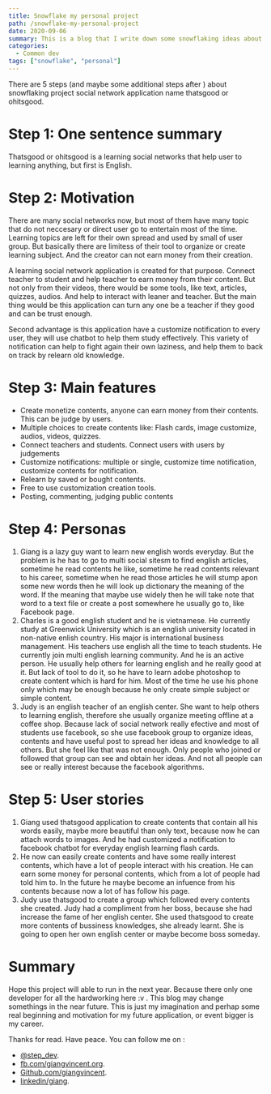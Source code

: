 ```yaml
---
title: Snowflake my personal project
path: /snowflake-my-personal-project
date: 2020-09-06
summary: This is a blog that I write down some snowflaking ideas about my personal project, which is Thasgood.net or ohitsgood.net social network application.
categories:
  - Common dev
tags: ["snowflake", "personal"]
---
```


There are 5 steps (and maybe some additional steps after ) about snowflaking project social network application name thatsgood or ohitsgood.

# Step 1: One sentence summary

Thatsgood or ohitsgood is a learning social networks that help user to learning anything, but first is English.

# Step 2: Motivation

There are many social networks now, but most of them have many topic that do not neccesary or direct user go to entertain most of the time. Learning topics are left for their own spread and used by small of user group. But basically there are limitess of their tool to organize or create learning subject. And the creator can not earn money from their creation.

A learning social network application is created for that purpose. Connect teacher to student and help teacher to earn money from their content. But not only from their videos, there would be some tools, like text, articles, quizzes, audios. And help to interact with leaner and teacher. But the main thing would be this application can turn any one be a teacher if they good and can be trust enough.

Second advantage is this application have a customize notification to every user, they will use chatbot to help them study effectively. This variety of notification can help to fight again their own laziness, and help them to back on track by relearn old knowledge.

# Step 3: Main features

- Create monetize contents, anyone can earn money from their contents. This can be judge by users.
- Multiple choices to create contents like: Flash cards, image customize, audios, videos, quizzes.
- Connect teachers and students. Connect users with users by judgements
- Customize notifications: multiple or single, customize time notification, customize contents for notification.
- Relearn by saved or bought contents.
- Free to use customization creation tools.
- Posting, commenting, judging public contents

# Step 4: Personas

1. Giang is a lazy guy want to learn new english words everyday. But the problem is he has to go to multi social sitesm to find english articles, sometime he read contents he like, sometime he read contents relevant to his career, sometime when he read those articles he will stump apon some new words then he will look up dictionary the meaning of the word. If the meaning that maybe use widely then he will take note that word to a text file or create a post somewhere he usually go to, like Facebook page.
2. Charles is a good english student and he is vietnamese. He currently study at Greenwick University which is an english university located in non-native enlish country. His major is international business management. His teachers use english all the time to teach students. He currently join multi english learning community. And he is an active person. He usually help others for learning english and he really good at it. But lack of tool to do it, so he have to learn adobe photoshop to create content which is hard for him. Most of the time he use his phone only which may be enough because he only create simple subject or simple content.
3. Judy is an english teacher of an english center. She want to help others to learning english, therefore she usually organize meeting offline at a coffee shop. Because lack of social network really efective and most of students use facebook, so she use facebook group to organize ideas, contents and have useful post to spread her ideas and knowledge to all others. But she feel like that was not enough. Only people who joined or followed that group can see and obtain her ideas. And not all people can see or really interest because the facebook algorithms.

# Step 5: User stories

1. Giang used thatsgood application to create contents that contain all his words easily, maybe more beautiful than only text, because now he can attach words to images. And he had customized a notification to facebook chatbot for everyday english learning flash cards.
2. He now can easily create contents and have some really interest contents, which have a lot of people interact with his creation. He can earn some money for personal contents, which from a lot of people had told him to. In the future he maybe become an infuence from his contents because now a lot of has follow his page.
3. Judy use thatsgood to create a group which followed every contents she created. Judy had a compliment from her boss, because she had increase the fame of her english center. She used thatsgood to create more contents of bussiness knowledges, she already learnt. She is going to open her own english center or maybe become boss someday.

# Summary

Hope this project will able to run in the next year. Because there only one developer for all the hardworking here :v .
This blog may change somethings in the near future. This is just my imagination and perhap some real beginning and motivation for my future application, or event bigger is my career.

Thanks for read. Have peace.
You can follow me on :

- [@step_dev](https://twitter.com/step_dev).
- [fb.com/giangvincent.org](https://www.facebook.com/giangvincent.org/).
- [Github.com/giangvincent](https://github.com/giangvincent).
- [linkedin/giang](https://www.linkedin.com/in/giang-do-linh-88b034131/).
